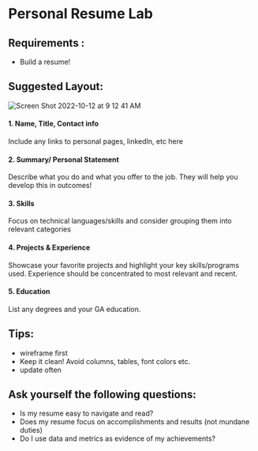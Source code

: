 # Personal Resume Lab

## Requirements :
- Build a resume!

## Suggested Layout:
![Screen Shot 2022-10-12 at 9 12 41 AM](https://user-images.githubusercontent.com/100215009/195351985-8af3e4be-9c5f-4193-9ad6-b5c5cb62e913.png)

#### 1. Name, Title, Contact info
Include any links to personal pages, linkedIn, etc here 

#### 2. Summary/ Personal Statement 
Describe what you do and what you offer to the job. They will help you develop this in outcomes! 

#### 3. Skills 
Focus on technical languages/skills and consider grouping them into relevant categories 

#### 4. Projects & Experience 
Showcase your favorite projects and highlight your key skills/programs used. Experience should be concentrated to most relevant and recent. 

#### 5. Education 
List any degrees and your GA education.

## Tips:
- wireframe first
- Keep it clean! Avoid columns, tables, font colors etc. 
- update often

## Ask yourself the following questions:
- Is my resume easy to navigate and read?
- Does my resume focus on accomplishments and results (not mundane duties)
- Do I use data and metrics as evidence of my achievements?
